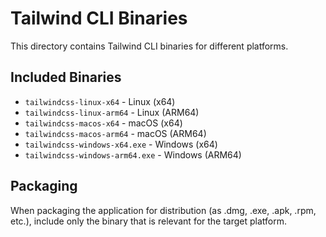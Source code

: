 # Tailwind CLI Binaries

This directory contains Tailwind CLI binaries for different platforms.

## Included Binaries

- `tailwindcss-linux-x64` - Linux (x64)
- `tailwindcss-linux-arm64` - Linux (ARM64)
- `tailwindcss-macos-x64` - macOS (x64)
- `tailwindcss-macos-arm64` - macOS (ARM64)
- `tailwindcss-windows-x64.exe` - Windows (x64)
- `tailwindcss-windows-arm64.exe` - Windows (ARM64)

## Packaging

When packaging the application for distribution (as .dmg, .exe, .apk, .rpm, etc.), 
include only the binary that is relevant for the target platform.